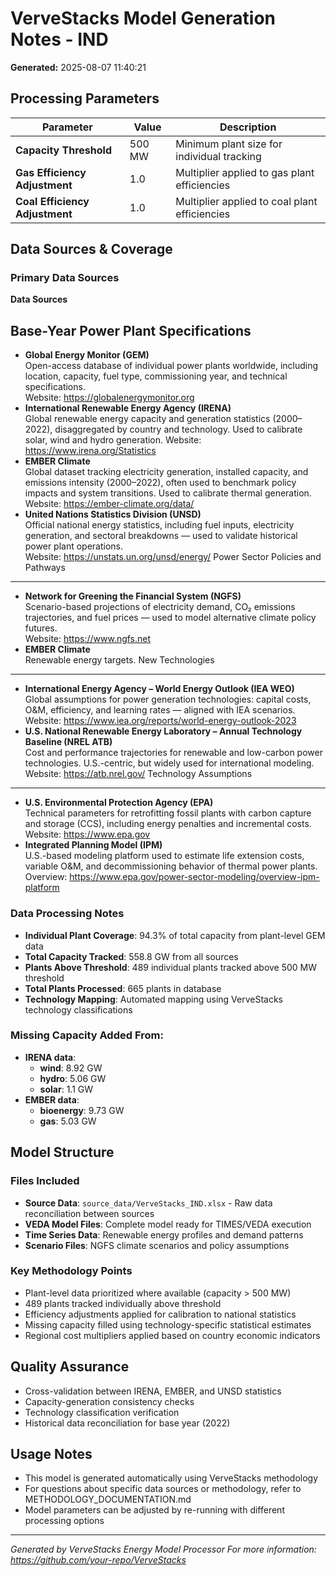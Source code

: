 # VerveStacks Model Generation Notes - IND

**Generated:** 2025-08-07 11:40:21

## Processing Parameters

| Parameter | Value | Description |
|-----------|-------|-------------|
| **Capacity Threshold** | 500 MW | Minimum plant size for individual tracking |
| **Gas Efficiency Adjustment** | 1.0 | Multiplier applied to gas plant efficiencies |
| **Coal Efficiency Adjustment** | 1.0 | Multiplier applied to coal plant efficiencies |


## Data Sources & Coverage

### Primary Data Sources
**Data Sources**

Base-Year Power Plant Specifications
------------------------------------
- **Global Energy Monitor (GEM)**  
  Open-access database of individual power plants worldwide, including location, capacity, fuel type, commissioning year, and technical specifications.  
  Website: https://globalenergymonitor.org
- **International Renewable Energy Agency (IRENA)**  
  Global renewable energy capacity and generation statistics (2000–2022), disaggregated by country and technology. Used to calibrate solar, wind and hydro generation.
  Website: https://www.irena.org/Statistics
- **EMBER Climate**  
  Global dataset tracking electricity generation, installed capacity, and emissions intensity (2000–2022), often used to benchmark policy impacts and system transitions. Used to calibrate thermal generation.
  Website: https://ember-climate.org/data/
- **United Nations Statistics Division (UNSD)**  
  Official national energy statistics, including fuel inputs, electricity generation, and sectoral breakdowns — used to validate historical power plant operations.  
  Website: https://unstats.un.org/unsd/energy/
Power Sector Policies and Pathways
----------------------------------
- **Network for Greening the Financial System (NGFS)**  
  Scenario-based projections of electricity demand, CO₂ emissions trajectories, and fuel prices — used to model alternative climate policy futures.  
  Website: https://www.ngfs.net
- **EMBER Climate**  
  Renewable energy targets.
New Technologies
----------------
- **International Energy Agency – World Energy Outlook (IEA WEO)**  
  Global assumptions for power generation technologies: capital costs, O&M, efficiency, and learning rates — aligned with IEA scenarios.  
  Website: https://www.iea.org/reports/world-energy-outlook-2023
- **U.S. National Renewable Energy Laboratory – Annual Technology Baseline (NREL ATB)**  
  Cost and performance trajectories for renewable and low-carbon power technologies. U.S.-centric, but widely used for international modeling.  
  Website: https://atb.nrel.gov/
Technology Assumptions
---------------------------------------
- **U.S. Environmental Protection Agency (EPA)**  
  Technical parameters for retrofitting fossil plants with carbon capture and storage (CCS), including energy penalties and incremental costs.  
  Website: https://www.epa.gov
- **Integrated Planning Model (IPM)**  
  U.S.-based modeling platform used to estimate life extension costs, variable O&M, and decommissioning behavior of thermal power plants.  
  Overview: https://www.epa.gov/power-sector-modeling/overview-ipm-platform



### Data Processing Notes
- **Individual Plant Coverage**: 94.3% of total capacity from plant-level GEM data
- **Total Capacity Tracked**: 558.8 GW from all sources
- **Plants Above Threshold**: 489 individual plants tracked above 500 MW threshold
- **Total Plants Processed**: 665 plants in database
- **Technology Mapping**: Automated mapping using VerveStacks technology classifications

### Missing Capacity Added From:
- **IRENA data**:
  - **wind**: 8.92 GW
  - **hydro**: 5.06 GW
  - **solar**: 1.1 GW
- **EMBER data**:
  - **bioenergy**: 9.73 GW
  - **gas**: 5.03 GW

## Model Structure

### Files Included
- **Source Data**: `source_data/VerveStacks_IND.xlsx` - Raw data reconciliation between sources
- **VEDA Model Files**: Complete model ready for TIMES/VEDA execution
- **Time Series Data**: Renewable energy profiles and demand patterns
- **Scenario Files**: NGFS climate scenarios and policy assumptions

### Key Methodology Points
- Plant-level data prioritized where available (capacity > 500 MW)
- 489 plants tracked individually above threshold
- Efficiency adjustments applied for calibration to national statistics
- Missing capacity filled using technology-specific statistical estimates
- Regional cost multipliers applied based on country economic indicators

## Quality Assurance
- Cross-validation between IRENA, EMBER, and UNSD statistics
- Capacity-generation consistency checks
- Technology classification verification
- Historical data reconciliation for base year (2022)

## Usage Notes
- This model is generated automatically using VerveStacks methodology
- For questions about specific data sources or methodology, refer to METHODOLOGY_DOCUMENTATION.md
- Model parameters can be adjusted by re-running with different processing options

---
*Generated by VerveStacks Energy Model Processor*
*For more information: https://github.com/your-repo/VerveStacks*
